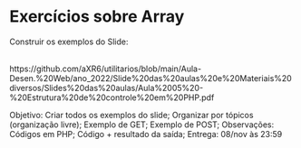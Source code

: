 # Exercícios sobre Array

<p>Construir os exemplos do Slide:<p><br>
https://github.com/aXR6/utilitarios/blob/main/Aula-Desen.%20Web/ano_2022/Slide%20das%20aulas%20e%20Materiais%20diversos/Slides%20das%20aulas/Aula%2005%20-%20Estrutura%20de%20controle%20em%20PHP.pdf

Objetivo:
Criar todos os exemplos do slide;
Organizar por tópicos (organização livre);
Exemplo de GET;
Exemplo de POST;
Observações:
Códigos em PHP;
Código + resultado da saída;
Entrega: 08/nov às 23:59
